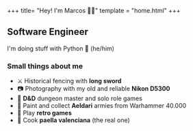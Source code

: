 +++
title= "Hey! I'm Marcos 👋🏼"
template = "home.html"
+++

## Software Engineer

I'm doing stuff with Python 🐍 (he/him)

### Small things about me

- ⚔️ Historical fencing with **long sword**
- 📷 Photography with my old and reliable **Nikon D5300**
- 🎲 **D&D** dungeon master and solo role games
- 🎨 Paint and collect **Aeldari** armies from Warhammer 40.000
- 👾 Play **retro games**
- 🥘 Cook **paella valenciana** (the real one)


